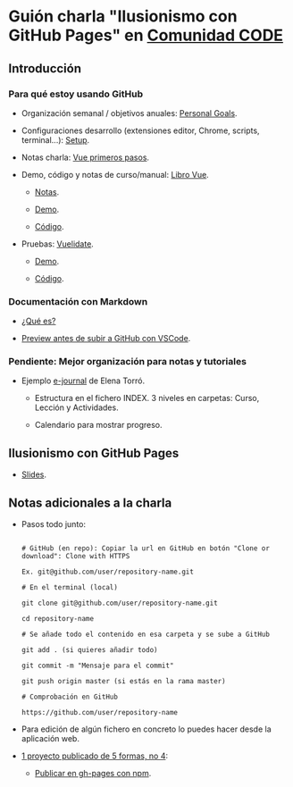 # Guión charla "Ilusionismo con GitHub Pages" en [Comunidad CODE](https://comunidadcode.com/)

## Introducción

### Para qué estoy usando GitHub

- Organización semanal / objetivos anuales: [Personal Goals](https://github.com/cristinafsanz/personal-goals).

- Configuraciones desarrollo (extensiones editor, Chrome, scripts, terminal...): [Setup](https://github.com/cristinafsanz/setup).

- Notas charla: [Vue primeros pasos](https://github.com/cristinafsanz/vuejs-primeros-pasos).

- Demo, código y notas de curso/manual: [Libro Vue](https://github.com/cristinafsanz/vuejs-primeros-pasos/blob/master/libro-vue/README.md).
  
    - [Notas](https://github.com/cristinafsanz/vuejs-primeros-pasos/blob/master/libro-vue/README.md#cap%C3%ADtulo-4-creando-componentes).

    - [Demo](https://cristinafsanz.github.io/vuejs-primeros-pasos/libro-vue/capitulo4/).

    - [Código](https://github.com/cristinafsanz/vuejs-primeros-pasos/tree/master/libro-vue/capitulo4).

- Pruebas: [Vuelidate](https://github.com/cristinafsanz/vuejs-primeros-pasos/blob/master/vue-playground/phone-formatting/vuelidate-example/README.md).

    - [Demo](https://cristinafsanz.github.io/vuejs-primeros-pasos/vue-playground/phone-formatting/vuelidate-example/dist/).

    - [Código](https://github.com/cristinafsanz/vuejs-primeros-pasos/tree/master/vue-playground/phone-formatting/vuelidate-example/src).

### Documentación con Markdown

- [¿Qué es?](https://dev.to/kazz/boost-your-productivity-using-markdown-1be)

- [Preview antes de subir a GitHub con VSCode](https://marketplace.visualstudio.com/items?itemName=hnw.vscode-auto-open-markdown-preview).

### Pendiente: Mejor organización para notas y tutoriales

- Ejemplo [e-journal](https://github.com/elenatorro/e-journal) de Elena Torró.

    - Estructura en el fichero INDEX. 3 niveles en carpetas: Curso, Lección y Actividades.

    - Calendario para mostrar progreso.

## Ilusionismo con GitHub Pages

- [Slides](https://cristinafsanz.github.io/slides/github-pages/#slide=1).

## Notas adicionales a la charla

- Pasos todo junto:

    ```

    # GitHub (en repo): Copiar la url en GitHub en botón "Clone or download": Clone with HTTPS

    Ex. git@github.com/user/repository-name.git

    # En el terminal (local)

    git clone git@github.com/user/repository-name.git

    cd repository-name

    # Se añade todo el contenido en esa carpeta y se sube a GitHub

    git add . (si quieres añadir todo)

    git commit -m "Mensaje para el commit"

    git push origin master (si estás en la rama master)

    # Comprobación en GitHub

    https://github.com/user/repository-name

    ```

- Para edición de algún fichero en concreto lo puedes hacer desde la aplicación web.

- [1 proyecto publicado de 5 formas, no 4](https://cristinafsanz.github.io/slides/github-pages/#slide=22):

    - [Publicar en gh-pages con npm](https://github.com/cristinafsanz/vue-gh-pages-npm).





